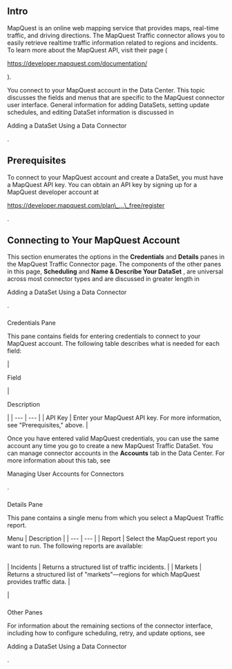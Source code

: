 

Intro
-------

MapQuest is an online web mapping service that provides maps, real-time traffic, and driving directions. The MapQuest Traffic connector allows you to easily retrieve realtime traffic information related to regions and incidents. To learn more about the MapQuest API, visit their page (

https://developer.mapquest.com/documentation/

).


 You connect to your MapQuest account in the Data Center. This topic discusses the fields and menus that are specific to the MapQuest connector user interface. General information for adding DataSets, setting update schedules, and editing DataSet information is discussed in

Adding a DataSet Using a Data Connector

.


 Prerequisites
---------------

To connect to your MapQuest account and create a DataSet, you must have a MapQuest API key. You can obtain an API key by signing up for a MapQuest developer account at

https://developer.mapquest.com/plan\_...\_free/register

.


 Connecting to Your MapQuest Account
-------------------------------------


 This section enumerates the options in the
 **Credentials**
 and
 **Details**
 panes in the MapQuest Traffic Connector page. The components of the other panes in this page,
 **Scheduling**
 and
 **Name & Describe Your DataSet**
 , are universal across most connector types and are discussed in greater length in

Adding a DataSet Using a Data Connector

.


###

Credentials Pane


 This pane contains fields for entering credentials to connect to your MapQuest account. The following table describes what is needed for each field:


|

Field

|

Description

|
| --- | --- |
|
 API Key
  |
 Enter your MapQuest API key. For more information, see "Prerequisites," above.
  |


 Once you have entered valid MapQuest credentials, you can use the same account any time you go to create a new MapQuest Traffic DataSet. You can manage connector accounts in the
 **Accounts**
 tab in the Data Center. For more information about this tab, see

Managing User Accounts for Connectors

.


###
 Details Pane

This pane contains a single menu from which you select a MapQuest Traffic report.


 Menu
  |
 Description
  |
| --- | --- |
|
 Report
  |
 Select the MapQuest report you want to run. The following reports are available:


|  |  |
| --- | --- |
|
 Incidents
  |
 Returns a structured list of traffic incidents.
  |
|
 Markets
  |
 Returns a structured list of "markets"—regions for which MapQuest provides traffic data.
  |


 |


###
 Other Panes

For information about the remaining sections of the connector interface, including how to configure scheduling, retry, and update options, see

Adding a DataSet Using a Data Connector

.

